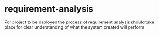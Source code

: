 # requirement-analysis
For project to be deployed the process of requirement analysis should take place for clear understanding of what the system created will perform
